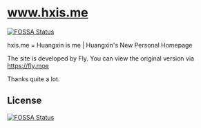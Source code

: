# www.hxis.me
[![FOSSA Status](https://app.fossa.io/api/projects/git%2Bgithub.com%2Fhifocus%2Fwww.hxis.me.svg?type=shield)](https://app.fossa.io/projects/git%2Bgithub.com%2Fhifocus%2Fwww.hxis.me?ref=badge_shield)

hxis.me = Huangxin is me | Huangxin's New Personal Homepage

The site is developed by Fly. You can view the original version via https://fly.moe

Thanks quite a lot.


## License
[![FOSSA Status](https://app.fossa.io/api/projects/git%2Bgithub.com%2Fhifocus%2Fwww.hxis.me.svg?type=large)](https://app.fossa.io/projects/git%2Bgithub.com%2Fhifocus%2Fwww.hxis.me?ref=badge_large)